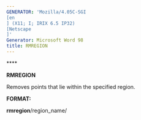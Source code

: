 ```yaml
---
GENERATOR: 'Mozilla/4.05C-SGI 
[en
] (X11; I; IRIX 6.5 IP32) 
[Netscape
]'
Generator: Microsoft Word 98
title: RMREGION
---
```


**** 

 **RMREGION**

  Removes points that lie within the specified region.

****FORMAT:****

**rmregion**/region\_name/
